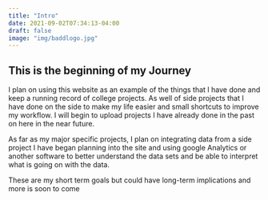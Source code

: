 ```yaml
---
title: "Intro"
date: 2021-09-02T07:34:13-04:00
draft: false
image: "img/baddlogo.jpg"
---
```

## This is the beginning of my Journey

<!--more-->

I plan on using this website as an example of the things that I have done and keep a running record of college projects. As well of side projects that I have done on the side to make my life easier and small shortcuts to improve my workflow. I will begin to upload projects I have already done in the past on here in the near future.

As far as my major specific projects, I plan on integrating data from a side project I have began planning into the site and using google Analytics or another software to better understand the data sets and be able to interpret what is going on with the data.

These are my short term goals but could have long-term implications and more is soon to come
